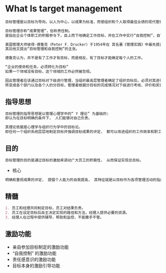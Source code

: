 # What Is target management
```md
目标管理是以目标为导向，以人为中心，以成果为标准，而使组织和个人取得最佳业绩的现代管理方法。
```
```md
目标管理亦称“成果管理”，俗称责任制。
是指在企业个体职工的积极参与下，自上而下地确定工作目标，并在工作中实行“自我控制”，自下而上地保证目标实现的一种管理办法。
```
```md
美国管理大师彼得·德鲁克（Peter F．Drucker）于1954年在 其名著《管理实践》中最先提出了“目标管理”的概念，
其后他又提出“目标管理和自我控制”的主张。

德鲁克认为，并不是有了工作才有目标，而是相反，有了目标才能确定每个人的工作。
```
```md
“企业的使命和任务，必须转化为目标”
如果一个领域没有目标，这个领域的工作必然被忽视。
```
```md
因此管理者应该通过目标对下级进行管理，当组织最高层管理者确定了组织目标后，必须对其进行有效分解，
转变成各个部门以及各个人的分目标，管理者根据分目标的完成情况对下级进行考核、评价和奖惩。
```
## 指导思想
```md
目标管理的指导思想是以管理心理学中的“ Y 理论” 为基础的:
即认为在目标明确的条件下， 人们能够对自己负责。
```
```md
其理论依据是心理学与组织行为学中的目标论。
即任何一个组织系统层层地制定目标并强调目标成果的评定， 都可以改进组织的工作效率和职工的满意程度。
```
## 目的
```md
目标管理的目的是通过目标的激励来调动广大员工的积极性， 从而保证实现总目标。
```
* 核心
```md
明确和重视成果的评定， 提倡个人能力的自我提高， 其特征就是以目标作为各项管理活动的指南， 并以实现目标的成果来评定其贡献大小。
```
## 精髓
```md
1. 员工和经理共同制定目标，员工对结果负责。
2. 员工在设定目标后自主决定实现的路径和方法，经理人提供必要的资源。
3. 经理人在过程中提供辅导，帮助和监控，不能撒手不管。
```
## 激励功能
* 亲自参加目标制定的激励功能
* “自我控制” 的激励功能
* 责任感意识的激励功能
* 目标本身的激励引导功能
